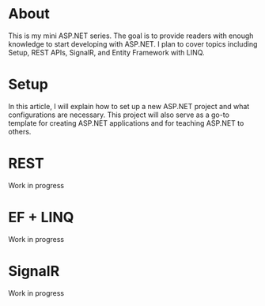# About
This is my mini ASP.NET series. The goal is to provide readers with enough knowledge to start developing with ASP.NET. I plan to cover topics including Setup, REST APIs, SignalR, and Entity Framework with LINQ.
# Setup
In this article, I will explain how to set up a new ASP.NET project and what configurations are necessary. This project will also serve as a go-to template for creating ASP.NET applications and for teaching ASP.NET to others.
# REST
Work in progress
# EF + LINQ
Work in progress
# SignalR
Work in progress
